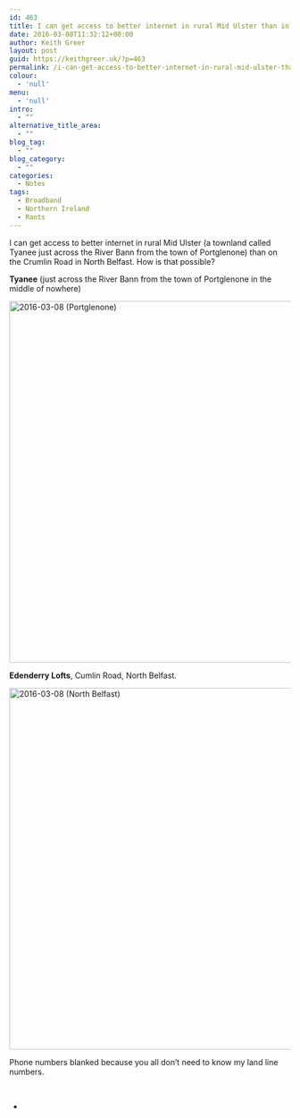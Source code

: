 ```yaml
---
id: 463
title: I can get access to better internet in rural Mid Ulster than in North Belfast
date: 2016-03-08T11:32:12+00:00
author: Keith Greer
layout: post
guid: https://keithgreer.uk/?p=463
permalink: /i-can-get-access-to-better-internet-in-rural-mid-ulster-than-in-north-belfast
colour:
  - 'null'
menu:
  - 'null'
intro:
  - ""
alternative_title_area:
  - ""
blog_tag:
  - ""
blog_category:
  - ""
categories:
  - Notes
tags:
  - Broadband
  - Northern Ireland
  - Rants
---
```

I can get access to better internet in rural Mid Ulster (a townland called Tyanee just across the River Bann from the town of Portglenone) than on the Crumlin Road in North Belfast. How is that possible?

**Tyanee** (just across the River Bann from the town of Portglenone in the middle of nowhere)

<img class="alignnone size-full wp-image-464" src="https://keithgreer.uk/cms/wp-content/uploads/2016/03/2016-03-08-Portglenone.png" alt="2016-03-08 (Portglenone)" width="769" height="647" srcset="https://keithgreer.uk/cms/wp-content/uploads/2016/03/2016-03-08-Portglenone.png 769w, https://keithgreer.uk/cms/wp-content/uploads/2016/03/2016-03-08-Portglenone-300x252.png 300w, https://keithgreer.uk/cms/wp-content/uploads/2016/03/2016-03-08-Portglenone-768x646.png 768w" sizes="(max-width: 769px) 100vw, 769px" />

**Edenderry Lofts**, Cumlin Road, North Belfast.

<img class="alignnone size-full wp-image-465" src="https://keithgreer.uk/cms/wp-content/uploads/2016/03/2016-03-08-North-Belfast.png" alt="2016-03-08 (North Belfast)" width="769" height="647" srcset="https://keithgreer.uk/cms/wp-content/uploads/2016/03/2016-03-08-North-Belfast.png 769w, https://keithgreer.uk/cms/wp-content/uploads/2016/03/2016-03-08-North-Belfast-300x252.png 300w, https://keithgreer.uk/cms/wp-content/uploads/2016/03/2016-03-08-North-Belfast-768x646.png 768w" sizes="(max-width: 769px) 100vw, 769px" />

Phone numbers blanked because you all don&#8217;t need to know my land line numbers.

&nbsp;

*